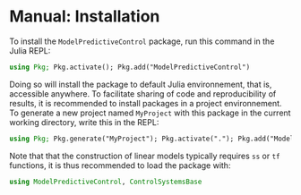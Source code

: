 # Manual: Installation

To install the `ModelPredictiveControl` package, run this command in the Julia REPL:

```julia
using Pkg; Pkg.activate(); Pkg.add("ModelPredictiveControl")
```

Doing so will install the package to default Julia environnement, that is, accessible
anywhere. To facilitate sharing of code and reproducibility of results, it is recommended to
install packages in a project environnement. To generate a new project named `MyProject`
with this package in the current working directory, write this in the REPL:

```julia
using Pkg; Pkg.generate("MyProject"); Pkg.activate("."); Pkg.add("ModelPredictiveControl")
```

Note that that the construction of linear models typically requires `ss` or `tf` functions,
it is thus recommended to load the package with:

```julia
using ModelPredictiveControl, ControlSystemsBase
```
